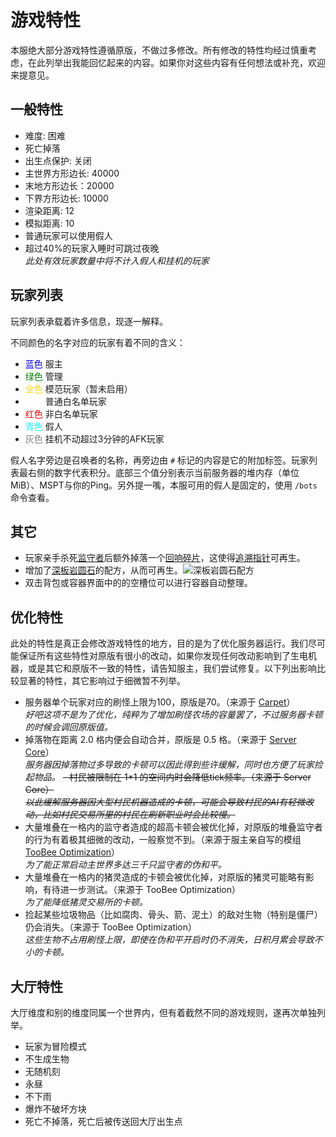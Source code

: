 # 游戏特性

本服绝大部分游戏特性遵循原版，不做过多修改。所有修改的特性均经过慎重考虑，在此列举出我能回忆起来的内容。如果你对这些内容有任何想法或补充，欢迎来提意见。

## 一般特性

- 难度: 困难
- 死亡掉落
- 出生点保护: 关闭
- 主世界方形边长: 40000
- 末地方形边长：20000
- 下界方形边长: 10000
- 渲染距离: 12
- 模拟距离: 10
- 普通玩家可以使用假人
- 超过40%的玩家入睡时可跳过夜晚\
*此处有效玩家数量中将不计入假人和挂机的玩家*

## 玩家列表

玩家列表承载着许多信息，现逐一解释。

不同颜色的名字对应的玩家有着不同的含义：
- <font color=blue>蓝色</font> 服主
- <font color=green>绿色</font> 管理
- <font color=gold>金色</font> 模范玩家（暂未启用）
- <font color=white>白色</font> 普通白名单玩家
- <font color=red>红色</font> 非白名单玩家
- <font color=cyan>青色</font> 假人
- <font color=gray>灰色</font> 挂机不动超过3分钟的AFK玩家

假人名字旁边是召唤者的名称，再旁边由 `#` 标记的内容是它的附加标签。玩家列表最右侧的数字代表积分。底部三个值分别表示当前服务器的堆内存（单位MiB）、MSPT与你的Ping。另外提一嘴，本服可用的假人是固定的，使用 `/bots` 命令查看。

## 其它

- 玩家亲手杀死[监守者](https://zh.minecraft.wiki/w/%E7%9B%91%E5%AE%88%E8%80%85)后额外掉落一个[回响碎片](https://zh.minecraft.wiki/w/%E5%9B%9E%E5%93%8D%E7%A2%8E%E7%89%87)，这使得[追溯指针](https://zh.minecraft.wiki/w/%E8%BF%BD%E6%BA%AF%E6%8C%87%E9%92%88)可再生。
- 增加了[深板岩圆石](https://zh.minecraft.wiki/w/%E6%B7%B1%E6%9D%BF%E5%B2%A9%E5%9C%86%E7%9F%B3)的配方，从而可再生。![深板岩圆石配方](/cobbled_deepslate.png)
- 双击背包或容器界面中的的空槽位可以进行容器自动整理。

## 优化特性 

此处的特性是真正会修改游戏特性的地方，目的是为了优化服务器运行。我们尽可能保证所有这些特性对原版有很小的改动，如果你发现任何改动影响到了生电机器，或是其它和原版不一致的特性，请告知服主，我们尝试修复。以下列出影响比较显著的特性，其它影响过于细微暂不列举。

- 服务器单个玩家对应的刷怪上限为100，原版是70。（来源于 [Carpet](https://github.com/gnembon/fabric-carpet)）\
*好吧这项不是为了优化，纯粹为了增加刷怪农场的容量罢了，不过服务器卡顿的时候会调回原版值。*
- 掉落物在距离 2.0 格内便会自动合并，原版是 0.5 格。（来源于 [Server Core](https://modrinth.com/mod/servercore)）\
*服务器因掉落物过多导致的卡顿可以因此得到些许缓解，同时也方便了玩家捡起物品。*
~~- 村民被限制在 1*1 的空间内时会降低tick频率。（来源于 Server Core）~~\
~~*以此缓解服务器因大型村民机器造成的卡顿，可能会导致村民的AI有轻微改动，比如村民交易所里的村民在刷新职业时会比较慢。*~~
- 大量堆叠在一格内的监守者造成的超高卡顿会被优化掉，对原版的堆叠监守者的行为有着极其细微的改动，一般察觉不到。（来源于服主亲自写的模组 [TooBee Optimization](https://github.com/Fungus-00/TooBee-Optimization)）\
*为了能正常启动主世界多达三千只监守者的伪和平。*
- 大量堆叠在一格内的猪灵造成的卡顿会被优化掉，对原版的猪灵可能略有影响，有待进一步测试。（来源于 TooBee Optimization）\
*为了能降低猪灵交易所的卡顿。*
- 捡起某些垃圾物品（比如腐肉、骨头、箭、泥土）的敌对生物（特别是僵尸）仍会消失。（来源于 TooBee Optimization）\
*这些生物不占用刷怪上限，即使在伪和平开启时仍不消失，日积月累会导致不小的卡顿。*

## 大厅特性

大厅维度和别的维度同属一个世界内，但有着截然不同的游戏规则，遂再次单独列举。

- 玩家为冒险模式
- 不生成生物
- 无随机刻
- 永昼
- 不下雨
- 爆炸不破坏方块
- 死亡不掉落，死亡后被传送回大厅出生点
